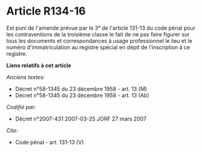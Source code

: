 # Article R134-16

Est puni de l'amende prévue par le 3° de l'article 131-13 du code pénal pour les contraventions de la troisième classe le
fait de ne pas faire figurer sur tous les documents et correspondances à usage professionnel le lieu et le numéro
d'immatriculation au registre spécial en dépit de l'inscription à ce registre.

**Liens relatifs à cet article**

_Anciens textes_:

  - Décret n°58-1345 du 23 décembre 1958 - art. 13 (M)
  - Décret n°58-1345 du 23 décembre 1958 - art. 13 (Ab)

_Codifié par_:

  - Décret n°2007-431 2007-03-25 JORF 27 mars 2007

_Cite_:

  - Code pénal - art. 131-13 (V)
